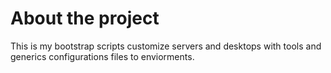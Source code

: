 # About the project

This is my bootstrap scripts customize servers and desktops with tools and
generics configurations files to enviorments.
